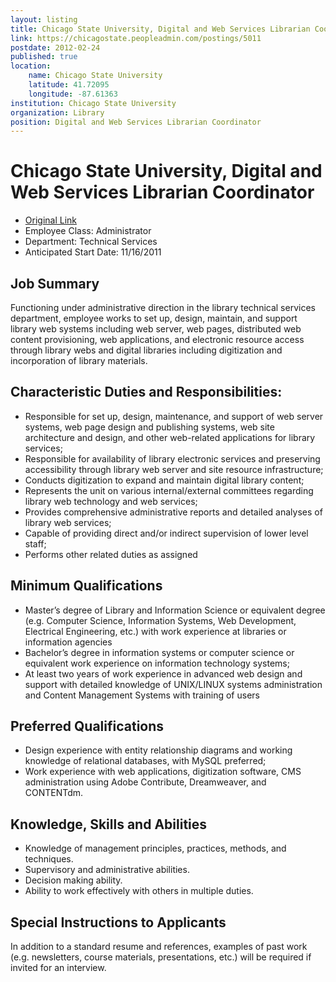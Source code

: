 ```yaml
---
layout: listing
title: Chicago State University, Digital and Web Services Librarian Coordinator
link: https://chicagostate.peopleadmin.com/postings/5011
postdate: 2012-02-24
published: true
location:
    name: Chicago State University
    latitude: 41.72095
    longitude: -87.61363
institution: Chicago State University
organization: Library
position: Digital and Web Services Librarian Coordinator
---
```


# Chicago State University, Digital and Web Services Librarian Coordinator

* [Original Link](https://chicagostate.peopleadmin.com/postings/5011)
* Employee Class: Administrator
* Department: Technical Services
* Anticipated Start Date: 11/16/2011

## Job Summary
Functioning under administrative direction in the library technical services department, employee works to set up, design, maintain, and support library web systems including web server, web pages, distributed web content provisioning, web applications, and electronic resource access through library webs and digital libraries including digitization and incorporation of library materials.

## Characteristic Duties and Responsibilities:
* Responsible for set up, design, maintenance, and support of web server systems, web page design and publishing systems, web site architecture and design, and other web-related applications for library services;
* Responsible for availability of library electronic services and preserving accessibility through library web server and site resource infrastructure;
* Conducts digitization to expand and maintain digital library content;
* Represents the unit on various internal/external committees regarding library web technology and web services;
* Provides comprehensive administrative reports and detailed analyses of library web services;
* Capable of providing direct and/or indirect supervision of lower level staff;
* Performs other related duties as assigned

## Minimum Qualifications
* Master’s degree of Library and Information Science or equivalent degree (e.g. Computer Science, Information Systems, Web Development, Electrical Engineering, etc.) with work experience at libraries or information agencies
* Bachelor’s degree in information systems or computer science or equivalent work experience on information technology systems;
* At least two years of work experience in advanced web design and support with detailed knowledge of UNIX/LINUX systems administration and Content Management Systems with training of users

## Preferred Qualifications
* Design experience with entity relationship diagrams and working knowledge of relational databases, with MySQL preferred;
* Work experience with web applications, digitization software, CMS administration using Adobe Contribute, Dreamweaver, and CONTENTdm.

## Knowledge, Skills and Abilities
* Knowledge of management principles, practices, methods, and techniques.
* Supervisory and administrative abilities.
* Decision making ability.
* Ability to work effectively with others in multiple duties.

## Special Instructions to Applicants
In addition to a standard resume and references, examples of past work (e.g. newsletters, course materials, presentations, etc.) will be required if invited for an interview.